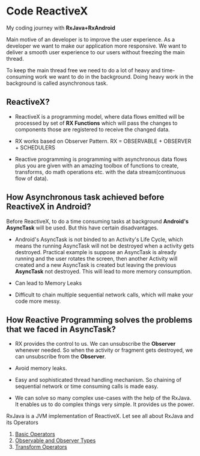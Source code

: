 # Code ReactiveX 
My coding journey with **RxJava+RxAndroid**

Main motive of an developer is to improve the user experience. 
As a developer we want to make our application more responsive. 
We want to deliver a smooth user experience to our users without freezing the main thread.

To keep the main thread free we need to do a lot of heavy and time-consuming work 
we want to do in the background. 
Doing heavy work in the background is called asynchronous task. 

## ReactiveX?

* ReactiveX is a programming model, where data flows emitted will be 
processed by set of **RX Functions** which will pass the changes to 
components those are registered to receive the changed data.

* RX works based on Observer Pattern. 
RX = OBSERVABLE + OBSERVER + SCHEDULERS

* Reactive programming is programming with asynchronous data flows plus 
you are given with an amazing toolbox of functions to create, transforms, do math operations etc. with the data stream(continuous flow of data).
 
## How Asynchronous task achieved before ReactiveX in Android?
Before ReactiveX, to do a time consuming tasks at background **Android's AsyncTask** 
will be used. But this have certain disadvantages.

* Android's AsyncTask is not  binded to an Activity's Life Cycle, which means the running 
AsyncTask will not be destroyed when a activity gets destroyed. Practical example is 
suppose an AsyncTask is already running and the user rotates the screen, 
then another Activity will created and a new AsyncTask is created but leaving the previous 
**AsyncTask** not destroyed. This will lead to more memory consumption.

* Can lead to Memory Leaks

* Difficult to chain multiple sequential network calls, which will make your code more messy.

## How Reactive Programming solves the problems that we faced in AsyncTask?

* RX provides the control to us. We can unsubscribe the **Observer** whenever needed. So when the
activity or fragment gets destroyed, we can unsubscribe from the **Observer**. 

* Avoid memory leaks.

* Easy and sophisticated thread handling mechanism. 
So chaining of sequential network or time consuming calls is made easy.

* We can solve so many complex use-cases with the help of the RxJava. 
It enables us to do complex things very simple. It provides us the power.

 
RxJava is a JVM implementation of ReactiveX. Let see all about RxJava and its Operators

1. [Basic Operators](basicoperators/README.md)
2. [Observable and Observer Types](observables/README.md)
3. [Transform Operators](transformoperators/README.md)
